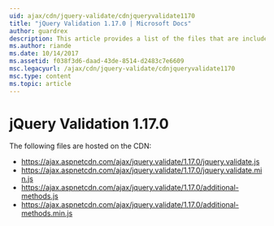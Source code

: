 ```yaml
---
uid: ajax/cdn/jquery-validate/cdnjqueryvalidate1170
title: "jQuery Validation 1.17.0 | Microsoft Docs"
author: guardrex
description: This article provides a list of the files that are included in the jQuery Validation 1.17.0 hosted on the CDN.
ms.author: riande
ms.date: 10/14/2017
ms.assetid: f038f3d6-daad-43de-8514-d2483c7e6609
msc.legacyurl: /ajax/cdn/jquery-validate/cdnjqueryvalidate1170
msc.type: content
ms.topic: article
---
```

# jQuery Validation 1.17.0

The following files are hosted on the CDN:

- https://ajax.aspnetcdn.com/ajax/jquery.validate/1.17.0/jquery.validate.js
- https://ajax.aspnetcdn.com/ajax/jquery.validate/1.17.0/jquery.validate.min.js
- https://ajax.aspnetcdn.com/ajax/jquery.validate/1.17.0/additional-methods.js
- https://ajax.aspnetcdn.com/ajax/jquery.validate/1.17.0/additional-methods.min.js
